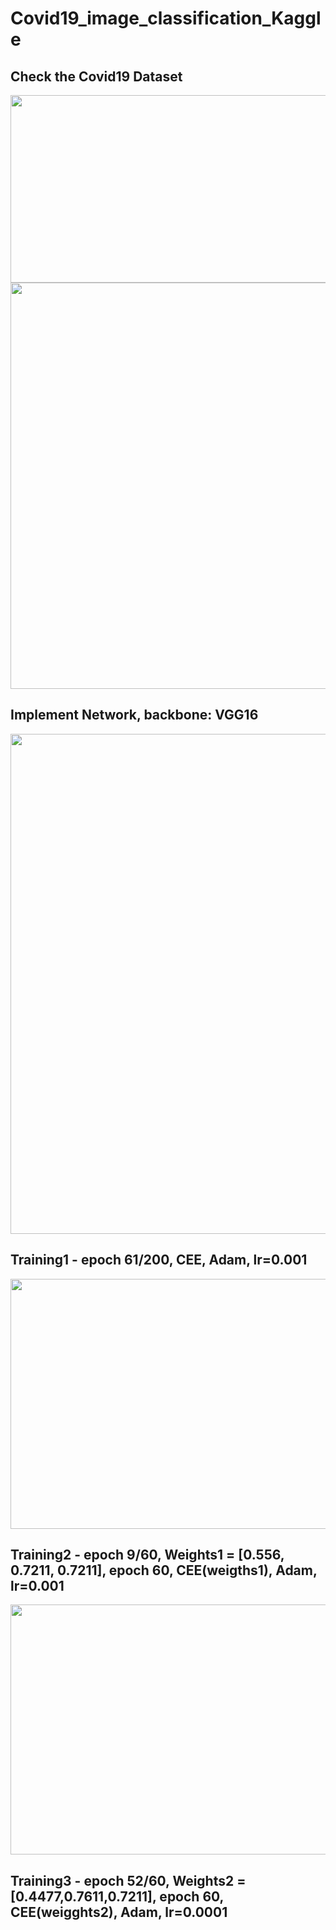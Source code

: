 # Covid19_image_classification_Kaggle

## Check the Covid19 Dataset
<img src="https://user-images.githubusercontent.com/59792046/195289547-fa29f4bf-bbe8-4e27-8485-01b0c5167189.png" width="550" height="300"/>

<img src="https://user-images.githubusercontent.com/59792046/195289691-32719d9e-aac4-465b-a564-3740631cc475.png" width="850" height="650"/>

## Implement Network, backbone: VGG16

<img src="https://user-images.githubusercontent.com/59792046/195290748-7f457775-3397-43b8-84ea-75a6dec8e8e4.png" width="700" height="800"/>


## Training1 - epoch 61/200, CEE, Adam, lr=0.001

<img src="https://user-images.githubusercontent.com/59792046/195799131-a9742fba-aee8-4a55-8b15-8d5f693c50a7.png" width="550" height="400"/>

## Training2 - epoch 9/60, Weights1 = [0.556, 0.7211, 0.7211], epoch 60, CEE(weigths1), Adam, lr=0.001

<img src="https://user-images.githubusercontent.com/59792046/195798584-b04e9d54-de79-4ce9-87b2-59950778ad74.png" width="550" height="400"/>

## Training3 - epoch 52/60, Weights2 = [0.4477,0.7611,0.7211], epoch 60, CEE(weigghts2), Adam, lr=0.0001
